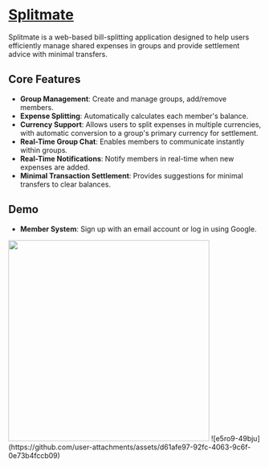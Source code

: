 # [Splitmate](https://splitmate.site/)

Splitmate is a web-based bill-splitting application designed to help users efficiently manage shared expenses in groups and provide settlement advice with minimal transfers.

## Core Features

- **Group Management**: Create and manage groups, add/remove members.
- **Expense Splitting**: Automatically calculates each member's balance.
- **Currency Support**: Allows users to split expenses in multiple currencies, with automatic conversion to a group's primary currency for settlement.
- **Real-Time Group Chat**: Enables members to communicate instantly within groups.
- **Real-Time Notifications**: Notify members in real-time when new expenses are added.
- **Minimal Transaction Settlement**: Provides suggestions for minimal transfers to clear balances.

## Demo
- **Member System**: Sign up with an email account or log in using Google.
<img src="https://github.com/user-attachments/assets/d61afe97-92fc-4063-9c6f-0e73b4fccb09" width="400" />
![e5ro9-49bju](https://github.com/user-attachments/assets/d61afe97-92fc-4063-9c6f-0e73b4fccb09)
